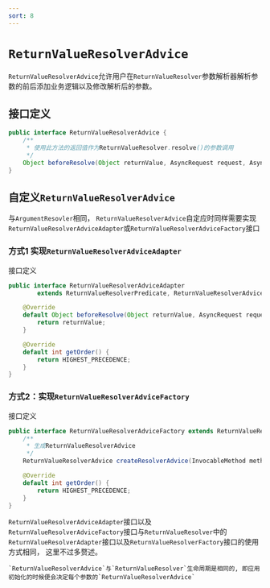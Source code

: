 ```yaml
---
sort: 8
---
```


# `ReturnValueResolverAdvice`

`ReturnValueResolverAdvice`允许用户在`ReturnValueResolver`参数解析器解析参数的前后添加业务逻辑以及修改解析后的参数。

## 接口定义

```java
public interface ReturnValueResolverAdvice {
    /**
     * 使用此方法的返回值作为ReturnValueResolver.resolve()的参数调用
     */
    Object beforeResolve(Object returnValue, AsyncRequest request, AsyncResponse response);
}
```

## 自定义`ReturnValueResolverAdvice`

与`ArgumentResovler`相同， `ReturnValueResolverAdvice`自定应时同样需要实现`ReturnValueResolverAdviceAdapter`或`ReturnValueResolverAdviceFactory`接口

### 方式1 实现`ReturnValueResolverAdviceAdapter`

接口定义

```java
public interface ReturnValueResolverAdviceAdapter
        extends ReturnValueResolverPredicate, ReturnValueResolverAdvice, Ordered {

    @Override
    default Object beforeResolve(Object returnValue, AsyncRequest request, AsyncResponse response) {
        return returnValue;
    }

    @Override
    default int getOrder() {
        return HIGHEST_PRECEDENCE;
    }
}
```

### 方式2：实现`ReturnValueResolverAdviceFactory`

接口定义

```java
public interface ReturnValueResolverAdviceFactory extends ReturnValueResolverPredicate, Ordered {
    /**
     * 生成ReturnValueResolverAdvice
     */
    ReturnValueResolverAdvice createResolverAdvice(InvocableMethod method, ReturnValueResolver resolver);

    @Override
    default int getOrder() {
        return HIGHEST_PRECEDENCE;
    }
}
```

`ReturnValueResolverAdviceAdapter`接口以及`ReturnValueResolverAdviceFactory`接口与`ReturnValueResolver`中的`ReturnValueResolverAdapter`接口以及`ReturnValueResolverFactory`接口的使用方式相同， 这里不过多赘述。

```note
`ReturnValueResolverAdvice`与`ReturnValueResolver`生命周期是相同的, 即应用初始化的时候便会决定每个参数的`ReturnValueResolverAdvice`
```
